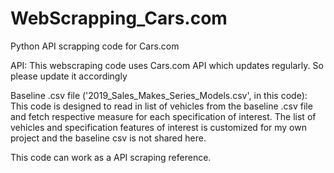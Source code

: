 # WebScrapping_Cars.com
Python API scrapping code for Cars.com

API:
This webscraping code uses Cars.com API which updates regularly. So please update it accordingly

Baseline .csv file ('2019_Sales_Makes_Series_Models.csv', in this code):
This code is designed to read in list of vehicles from the baseline .csv file and fetch respective measure for each specification of interest. The list of vehicles and specification features of interest is customized for my own project and the baseline csv is not shared here.

This code can work as a API scraping reference.
